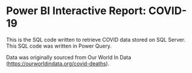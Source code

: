 # Power BI Interactive Report: COVID-19

This is the SQL code written to retrieve COVID data stored on SQL Server. This SQL code was written in Power Query.

Data was originally sourced from Our World In Data (https://ourworldindata.org/covid-deaths).
